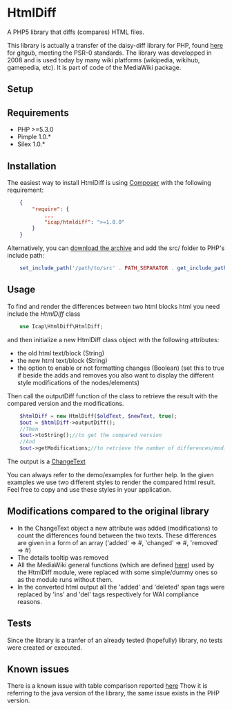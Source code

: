 HtmlDiff
========

 A PHP5 library that diffs (compares) HTML files.

 This library is actually a transfer of the daisy-diff library for PHP, found [here](http://code.google.com/p/daisydiff/source/browse/trunk/daisydiff-php/) for gitgub, meeting the PSR-0 standards.
 The library was developped in 2008 and is used today by many wiki platforms (wikipedia, wikihub, gamepedia, etc). It is part of code of the MediaWiki package.


 Setup
-------

## Requirements
- PHP >=5.3.0
- Pimple 1.0.*
- Silex 1.0.*

## Installation

The easiest way to install HtmlDiff is using [Composer](https://github.com/composer/composer)
with the following requirement:

```json
    {
        "require": {
        	...
            "icap/htmldiff": ">=1.0.0"
        }
    }
```

Alternatively, you can [download the archive](https://github.com/iCAPLyon1/HtmlDiff/archive/master.zip) 
and add the src/ folder to PHP's include path:
```php
    set_include_path('/path/to/src' . PATH_SEPARATOR . get_include_path());
```
## Usage

To find and render the differences between two html blocks html you need include the *HtmlDiff* class

```php
	use Icap\HtmlDiff\HtmlDiff;
```
and then initialize a new HtmlDiff class object with the following attributes:
- the old html text/block (String)
- the new html text/block (String)
- the option to enable or not formatting changes (Boolean) (set this to true if beside the adds and removes you also want to display the different style modifications of the nodes/elements)

Then call the outputDiff function of the class to retrieve the result with the compared version and the modifications.

```php
	$htmlDiff = new HtmlDiff($oldText, $newText, true);
	$out = $htmlDiff->outputDiff();
	//Then
	$out->toString();//to get the compared version
	//And
	$out->getModifications;//to retrieve the number of differences/modifications between the two blocks.
```
The output is a [ChangeText](https://github.com/iCAPLyon1/HtmlDiff/blob/master/src/Icap/HtmlDiff/Html/ChangeText.php)

You can always refer to the demo/examples for further help.
In the given examples we use two different styles to render the compared html result. Feel free to copy and use these styles in your application.

Modifications compared to the original library
------------------------------------------------

- In the ChangeText object a new attribute was added (modifications) to count the differences found between the two texts. These differences are given in a form of an array ('added' =>  #, 'changed' => #, 'removed' => #)
- The details tooltip was removed
- All the MediaWiki general functions (which are defined [here](http://svn.wikimedia.org/viewvc/mediawiki/trunk/phase3/includes/GlobalFunctions.php?view=markup&pathrev=58267)) used by the HtmlDiff module, were replaced with some simple/dummy ones so as the module runs without them.
- In the converted html output all the 'added' and 'deleted' span tags were replaced by 'ins' and 'del' tags respectively for WAI compliance reasons.

Tests
-------

Since the library is a tranfer of an already tested (hopefully) library, no tests were created or executed.

Known issues
-------------

There is a known issue with table comparison reported [here](http://code.google.com/p/daisydiff/issues/detail?id=8)
Thow it is referring to the java version of the library, the same issue exists in the PHP version.







